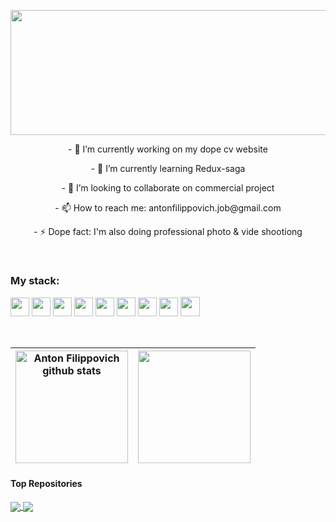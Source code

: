 <p align="center"><img width="800" height="200px" align="center" src="https://user-images.githubusercontent.com/72185618/162569646-3957bef2-1e82-4c43-94fa-f7c7c8ae3449.gif" /></p>



<!-- ### <p align="center">I'm a self-taught passionate FullStack developer from Minsk 🏙 </p> -->
<p align="center">- 🔭 I’m currently working on my dope cv website</p>
<p align="center">- 🌱 I’m currently learning Redux-saga</p>
<p align="center">- 👯 I’m looking to collaborate on commercial project</p>
<p align="center">- 📫 How to reach me: antonfilippovich.job@gmail.com</p>
<p align="center">- ⚡ Dope fact: I'm also doing professional photo & vide shootiong</p>


<!--
**About me**
- 🤔 I’m looking for help with ...
- 💬 Ask me about ...
- 📫 How to reach me: ...
- 😄 Pronouns: ...
- 
-->

<br/>

### My stack:

<code><img height="30" src="https://upload.wikimedia.org/wikipedia/commons/thumb/6/6a/JavaScript-logo.png/240px-JavaScript-logo.png"></code>
<code><img height="30" src="https://upload.wikimedia.org/wikipedia/commons/thumb/4/4c/Typescript_logo_2020.svg/1024px-Typescript_logo_2020.svg.png"></code>
<code><img height="30" src="https://brandslogos.com/wp-content/uploads/images/react-logo-vector.svg"></code>
<code><img height="30" src="https://seeklogo.com/images/R/redux-logo-9CA6836C12-seeklogo.com.png"></code>
<code><img height="30" src="https://cdn-icons-png.flaticon.com/512/5968/5968322.png"></code>
<code><img height="30" src="https://expressjs.com/images/express-facebook-share.png"></code>
<code><img height="30" src="https://upload.wikimedia.org/wikipedia/commons/2/29/Postgresql_elephant.svg"></code>
<code><img height="30" src="https://i.pinimg.com/originals/c5/73/49/c57349d1de8e1834c3d93a2e8f9ef615.png"></code>
<code><img height="31" src="https://w7.pngwing.com/pngs/431/965/png-transparent-figma-designer-computer-icons-material-design-design-rectangle-poster-logo.png"></code>

<br/>

| <img height="180" align="center" src="https://github-readme-stats.vercel.app/api?username=antonfilka&show_icons=true&include_all_commits=true&theme=onedark&hide_border=true" alt="Anton Filippovich github stats" /> | <img height="180" align="center" src="https://github-readme-stats.vercel.app/api/top-langs/?username=antonfilka&layout=compact&theme=onedark&hide_border=true" /> |
| ------------- | ------------- |

#### Top Repositories

<a href="https://github.com/antonfilka/dynamic-form-manager">
  <img align="center" src="https://github-readme-stats.vercel.app/api/pin/?username=antonfilka&repo=dynamic-form-manager&theme=onedark&hide_border=true" />
</a>
<a href="https://github.com/antonfilka/react-spring-page">
  <img align="center" src="https://github-readme-stats.vercel.app/api/pin/?username=antonfilka&repo=react-spring-page&theme=onedark&hide_border=true" />
</a>

<br />
<br />

